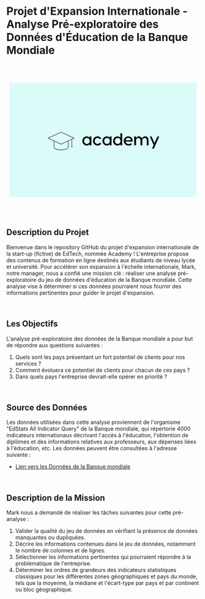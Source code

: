# Projet d'Expansion Internationale - Analyse Pré-exploratoire des Données d'Éducation de la Banque Mondiale

<br><br>

<div style="text-align: center;">
  <img src="edtech.jpg" alt="Image Description" />
</div>

<br><br>

## Description du Projet

Bienvenue dans le repository GitHub du projet d'expansion internationale de la start-up (fictive) de EdTech, nommée Academy ! L'entreprise propose des contenus de formation en ligne destinés aux étudiants de niveau lycée et université. Pour accélérer son expansion à l'échelle internationale, Mark, notre manager, nous a confié une mission clé : réaliser une analyse pré-exploratoire du jeu de données d'éducation de la Banque mondiale. Cette analyse vise à déterminer si ces données pourraient nous fournir des informations pertinentes pour guider le projet d'expansion.

<br>

## Les Objectifs

L'analyse pré-exploratoire des données de la Banque mondiale a pour but de répondre aux questions suivantes :

1. Quels sont les pays présentant un fort potentiel de clients pour nos services ?
2. Comment évoluera ce potentiel de clients pour chacun de ces pays ?
3. Dans quels pays l'entreprise devrait-elle opérer en priorité ?

<br>

## Source des Données

Les données utilisées dans cette analyse proviennent de l'organisme "EdStats All Indicator Query" de la Banque mondiale, qui répertorie 4000 indicateurs internationaux décrivant l'accès à l'éducation, l'obtention de diplômes et des informations relatives aux professeurs, aux dépenses liées à l'éducation, etc. Les données peuvent être consultées à l'adresse suivante :

- [Lien vers les Données de la Banque mondiale](https://datacatalog.worldbank.org/dataset/education-statistics)

<br>

## Description de la Mission

Mark nous a demandé de réaliser les tâches suivantes pour cette pré-analyse :

1. Valider la qualité du jeu de données en vérifiant la présence de données manquantes ou dupliquées.
2. Décrire les informations contenues dans le jeu de données, notamment le nombre de colonnes et de lignes.
3. Sélectionner les informations pertinentes qui pourraient répondre à la problématique de l'entreprise.
4. Déterminer les ordres de grandeurs des indicateurs statistiques classiques pour les différentes zones géographiques et pays du monde, tels que la moyenne, la médiane et l'écart-type par pays et par continent ou bloc géographique.
